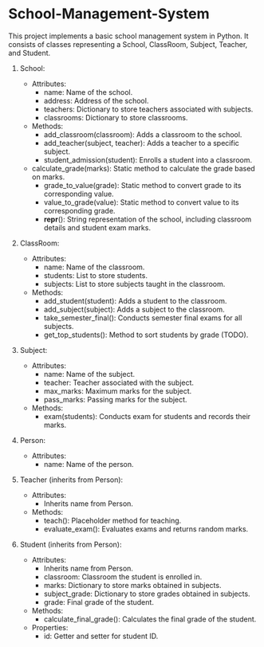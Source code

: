 # School-Management-System
 

This project implements a basic school management system in Python. It consists of classes representing a School, ClassRoom, Subject, Teacher, and Student.

1. School:
    - Attributes:
        - name: Name of the school.
        - address: Address of the school.
        - teachers: Dictionary to store teachers associated with subjects.
        - classrooms: Dictionary to store classrooms.
    - Methods:
        - add_classroom(classroom): Adds a classroom to the school.
        - add_teacher(subject, teacher): Adds a teacher to a specific subject.
        - student_admission(student): Enrolls a student into a classroom.
     - calculate_grade(marks): Static method to calculate the grade based on marks.
        - grade_to_value(grade): Static method to convert grade to its corresponding value.
        - value_to_grade(value): Static method to convert value to its corresponding grade.
        - __repr__(): String representation of the school, including classroom details and student exam marks.

2. ClassRoom:
    - Attributes:
        - name: Name of the classroom.
        - students: List to store students.
        - subjects: List to store subjects taught in the classroom.
    - Methods:
        - add_student(student): Adds a student to the classroom.
        - add_subject(subject): Adds a subject to the classroom.
        - take_semester_final(): Conducts semester final exams for all subjects.
        - get_top_students(): Method to sort students by grade (TODO).

3. Subject:
    - Attributes:
        - name: Name of the subject.
        - teacher: Teacher associated with the subject.
        - max_marks: Maximum marks for the subject.
        - pass_marks: Passing marks for the subject.
    - Methods:
        - exam(students): Conducts exam for students and records their marks.

4. Person:
    - Attributes:
        - name: Name of the person.

5. Teacher (inherits from Person):
    - Attributes:
        - Inherits name from Person.
    - Methods:
        - teach(): Placeholder method for teaching.
        - evaluate_exam(): Evaluates exams and returns random marks.

6. Student (inherits from Person):
    - Attributes:
        - Inherits name from Person.
        - classroom: Classroom the student is enrolled in.
        - marks: Dictionary to store marks obtained in subjects.
        - subject_grade: Dictionary to store grades obtained in subjects.
        - grade: Final grade of the student.
    - Methods:
        - calculate_final_grade(): Calculates the final grade of the student.
    - Properties:
        - id: Getter and setter for student ID.



